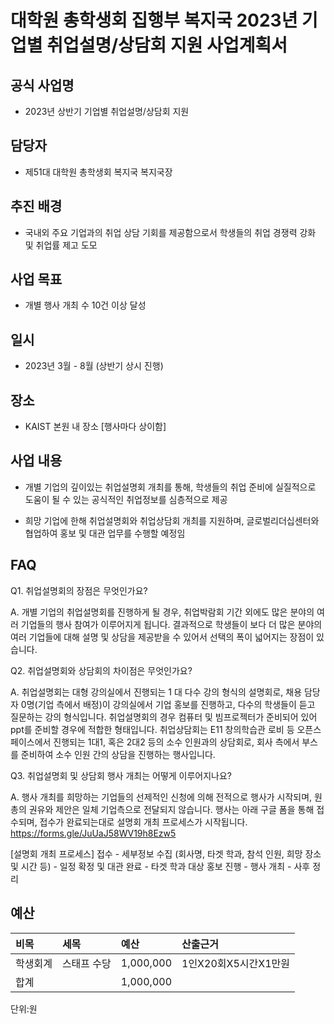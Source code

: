 대학원 총학생회 집행부 복지국 2023년 기업별 취업설명/상담회 지원 사업계획서
===

## 공식 사업명

- 2023년 상반기 기업별 취업설명/상담회 지원

## 담당자

- 제51대 대학원 총학생회 복지국 복지국장

## 추진 배경

- 국내외 주요 기업과의 취업 상담 기회를 제공함으로서 학생들의 취업 경쟁력 강화 및 취업률 제고 도모

## 사업 목표

- 개별 행사 개최 수 10건 이상 달성 

## 일시

- 2023년 3월 - 8월 (상반기 상시 진행)

## 장소

- KAIST 본원 내 장소 [행사마다 상이함]

## 사업 내용

- 개별 기업의 깊이있는 취업설명회 개최를 통해, 학생들의 취업 준비에 실질적으로 도움이 될 수 있는 공식적인 취업정보를 심층적으로 제공

- 희망 기업에 한해 취업설명회와 취업상담회 개최를 지원하며, 글로벌리더십센터와 협업하여 홍보 및 대관 업무를 수행할 예정임

## FAQ

Q1. 취업설명회의 장점은 무엇인가요?

A. 개별 기업의 취업설명회를 진행하게 될 경우, 취업박람회 기간 외에도 많은 분야의 여러 기업들의 행사 참여가 이루어지게 됩니다. 결과적으로 학생들이 보다 더 많은 분야의 여러 기업들에 대해 설명 및 상담을 제공받을 수 있어서 선택의 폭이 넓어지는 장점이 있습니다.

Q2. 취업설명회와 상담회의 차이점은 무엇인가요?

A. 취업설명회는 대형 강의실에서 진행되는 1 대 다수 강의 형식의 설명회로, 채용 담당자 0명(기업 측에서 배정)이 강의실에서 기업 홍보를 진행하고, 다수의 학생들이 듣고 질문하는 강의 형식입니다. 취업설명회의 경우 컴퓨터 및 빔프로젝터가 준비되어 있어 ppt를 준비할 경우에 적합한 형태입니다. 취업상담회는 E11 창의학습관 로비 등 오픈스페이스에서 진행되는 1대1, 혹은 2대2 등의 소수 인원과의 상담회로, 회사 측에서 부스를 준비하여 소수 인원 간의 상담을 진행하는 행사입니다.

Q3. 취업설명회 및 상담회 행사 개최는 어떻게 이루어지나요?

A. 행사 개최를 희망하는 기업들의 선제적인 신청에 의해 전적으로 행사가 시작되며, 원총의 권유와 제안은 일체 기업측으로 전달되지 않습니다. 행사는 아래 구글 폼을 통해 접수되며, 접수가 완료되는대로 설명회 개최 프로세스가 시작됩니다. https://forms.gle/JuUaJ58WV19h8Ezw5

[설명회 개최 프로세스] 접수 - 세부정보 수집 (회사명, 타겟 학과, 참석 인원, 희망 장소 및 시간 등) - 일정 확정 및 대관 완료 - 타겟 학과 대상 홍보 진행 - 행사 개최 - 사후 정리

## 예산
| 비목     | 세목          | 예산      | 산출근거   |
|:---------|:--------------|:----------|:-----------|
| 학생회계 | 스태프 수당 | 1,000,000 | 1인X20회X5시간X1만원 |
| 합계     |               | 1,000,000 |            |

단위:원
